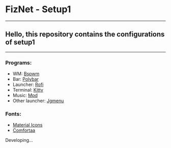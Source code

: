 # FizNet  - Setup1
---
## Hello, this repository contains the configurations of setup1
---

### Programs:
- WM: [Bspwm](https://github.com/baskerville/bspwm)
- Bar: [Polybar](https://github.com/polybar/polybar)
- Launcher: [Rofi](https://github.com/davatorium/rofi)
- Terminal: [Kitty](https://github.com/kovidgoyal/kitty)
- Music: [Mpd](https://github.com/MusicPlayerDaemon/MPD)
- Other launcher: [Jgmenu](https://github.com/johanmalm/jgmenu)

### Fonts:
- [Material Icons](https://github.com/google/material-design-icons/tree/master/font)
- [Comfortaa](https://fonts.google.com/specimen/Comfortaa)

Developing...